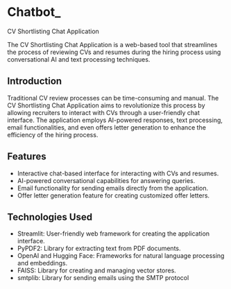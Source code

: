# Chatbot_
CV Shortlisting Chat Application

The CV Shortlisting Chat Application is a web-based tool that streamlines the process of reviewing CVs and resumes during the hiring process using conversational AI and text
processing techniques.


## Introduction

Traditional CV review processes can be time-consuming and manual. The CV Shortlisting Chat Application aims to revolutionize this process by allowing recruiters to interact
with CVs through a user-friendly chat interface. The application employs AI-powered responses, text processing, email functionalities, and even offers letter generation to
enhance the efficiency of the hiring process.

## Features

- Interactive chat-based interface for interacting with CVs and resumes.
- AI-powered conversational capabilities for answering queries.
- Email functionality for sending emails directly from the application.
- Offer letter generation feature for creating customized offer letters.

## Technologies Used

- Streamlit: User-friendly web framework for creating the application interface.
- PyPDF2: Library for extracting text from PDF documents.
- OpenAI and Hugging Face: Frameworks for natural language processing and embeddings.
- FAISS: Library for creating and managing vector stores.
- smtplib: Library for sending emails using the SMTP protocol
